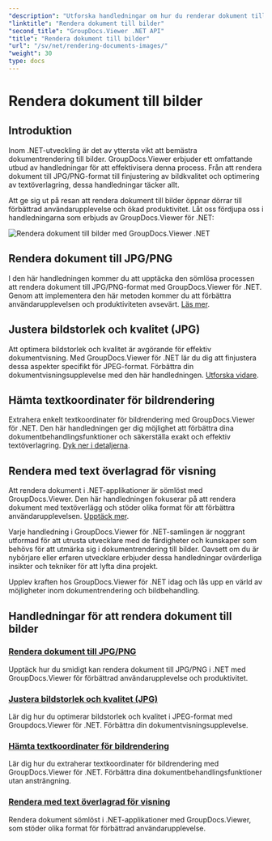 ```yaml
---
"description": "Utforska handledningar om hur du renderar dokument till bilder med GroupDocs.Viewer för .NET. Optimera bildkvaliteten, extrahera textkoordinater och förbättra användarupplevelsen."
"linktitle": "Rendera dokument till bilder"
"second_title": "GroupDocs.Viewer .NET API"
"title": "Rendera dokument till bilder"
"url": "/sv/net/rendering-documents-images/"
"weight": 30
type: docs
---
```

# Rendera dokument till bilder

## Introduktion

Inom .NET-utveckling är det av yttersta vikt att bemästra dokumentrendering till bilder. GroupDocs.Viewer erbjuder ett omfattande utbud av handledningar för att effektivisera denna process. Från att rendera dokument till JPG/PNG-format till finjustering av bildkvalitet och optimering av textöverlagring, dessa handledningar täcker allt.

Att ge sig ut på resan att rendera dokument till bilder öppnar dörrar till förbättrad användarupplevelse och ökad produktivitet. Låt oss fördjupa oss i handledningarna som erbjuds av GroupDocs.Viewer för .NET:

![Rendera dokument till bilder med GroupDocs.Viewer .NET](/viewer/rendering-documents-images/image.png)

## Rendera dokument till JPG/PNG
I den här handledningen kommer du att upptäcka den sömlösa processen att rendera dokument till JPG/PNG-format med GroupDocs.Viewer för .NET. Genom att implementera den här metoden kommer du att förbättra användarupplevelsen och produktiviteten avsevärt. [Läs mer](./render-jpg-png/).

## Justera bildstorlek och kvalitet (JPG)
Att optimera bildstorlek och kvalitet är avgörande för effektiv dokumentvisning. Med GroupDocs.Viewer för .NET lär du dig att finjustera dessa aspekter specifikt för JPEG-format. Förbättra din dokumentvisningsupplevelse med den här handledningen. [Utforska vidare](./adjust-image-size-and-quality-jpg/).

## Hämta textkoordinater för bildrendering
Extrahera enkelt textkoordinater för bildrendering med GroupDocs.Viewer för .NET. Den här handledningen ger dig möjlighet att förbättra dina dokumentbehandlingsfunktioner och säkerställa exakt och effektiv textöverlagring. [Dyk ner i detaljerna](./get-text-coordinates-image/).

## Rendera med text överlagrad för visning
Att rendera dokument i .NET-applikationer är sömlöst med GroupDocs.Viewer. Den här handledningen fokuserar på att rendera dokument med textöverlägg och stöder olika format för att förbättra användarupplevelsen. [Upptäck mer](./render-with-text-overlay/).

Varje handledning i GroupDocs.Viewer för .NET-samlingen är noggrant utformad för att utrusta utvecklare med de färdigheter och kunskaper som behövs för att utmärka sig i dokumentrendering till bilder. Oavsett om du är nybörjare eller erfaren utvecklare erbjuder dessa handledningar ovärderliga insikter och tekniker för att lyfta dina projekt.

Upplev kraften hos GroupDocs.Viewer för .NET idag och lås upp en värld av möjligheter inom dokumentrendering och bildbehandling.

## Handledningar för att rendera dokument till bilder
### [Rendera dokument till JPG/PNG](./render-jpg-png/)
Upptäck hur du smidigt kan rendera dokument till JPG/PNG i .NET med GroupDocs.Viewer för förbättrad användarupplevelse och produktivitet.
### [Justera bildstorlek och kvalitet (JPG)](./adjust-image-size-and-quality-jpg/)
Lär dig hur du optimerar bildstorlek och kvalitet i JPEG-format med Groupdocs.Viewer för .NET. Förbättra din dokumentvisningsupplevelse.
### [Hämta textkoordinater för bildrendering](./get-text-coordinates-image/)
Lär dig hur du extraherar textkoordinater för bildrendering med GroupDocs.Viewer för .NET. Förbättra dina dokumentbehandlingsfunktioner utan ansträngning.
### [Rendera med text överlagrad för visning](./render-with-text-overlay/)
Rendera dokument sömlöst i .NET-applikationer med GroupDocs.Viewer, som stöder olika format för förbättrad användarupplevelse.